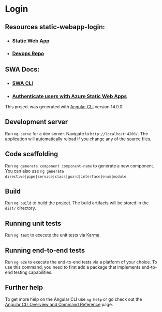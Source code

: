 # Login 

## Resources static-webapp-login:

 

-  ### [Static Web App](https://ashy-beach-0122fe903.1.azurestaticapps.net)

- ### [Devops Repo](https://dev.azure.com/redOpalAzure/Playground/_git/static-webapp-login)

## SWA Docs:

- ### [SWA CLI](https://azure.github.io/static-web-apps-cli/)

- ### [ Authenticate users with Azure Static Web Apps](https://docs.microsoft.com/en-us/learn/paths/azure-static-web-apps/)


This project was generated with [Angular CLI](https://github.com/angular/angular-cli) version 14.0.0.

## Development server

Run `ng serve` for a dev server. Navigate to `http://localhost:4200/`. The application will automatically reload if you change any of the source files.

## Code scaffolding

Run `ng generate component component-name` to generate a new component. You can also use `ng generate directive|pipe|service|class|guard|interface|enum|module`.

## Build

Run `ng build` to build the project. The build artifacts will be stored in the `dist/` directory.

## Running unit tests

Run `ng test` to execute the unit tests via [Karma](https://karma-runner.github.io).

## Running end-to-end tests

Run `ng e2e` to execute the end-to-end tests via a platform of your choice. To use this command, you need to first add a package that implements end-to-end testing capabilities.

## Further help

To get more help on the Angular CLI use `ng help` or go check out the [Angular CLI Overview and Command Reference](https://angular.io/cli) page.
